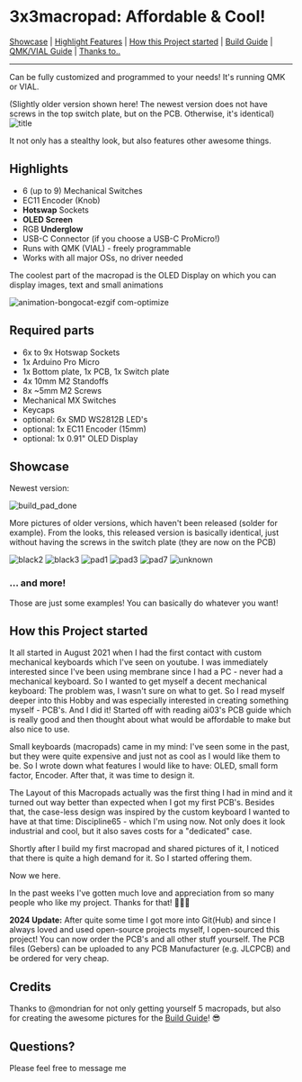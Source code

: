 # 3x3macropad: Affordable & Cool!

[Showcase](#showcase) | [Highlight Features](#highlights) | [How this Project started](#how-this-project-started) | [Build Guide](BUILD_GUIDE.md) | [QMK/VIAL Guide](QMK_GUIDE.md) | [Thanks to..](#credits)

----

Can be fully customized and programmed to your needs! It's running QMK or VIAL.

(Slightly older version shown here! The newest version does not have screws in the top switch plate, but on the PCB. Otherwise, it's identical)
![title](https://github.com/rarepotato8de/3x3macropad/assets/68034180/da4f5fb6-6515-4171-a019-a991a4e767a4)


It not only has a stealthy look, but also features other awesome things.

## Highlights

* 6 (up to 9) Mechanical Switches
* EC11 Encoder (Knob)
* **Hotswap** Sockets
* **OLED Screen**
* RGB **Underglow**
* USB-C Connector (if you choose a USB-C ProMicro!)
* Runs with QMK (VIAL) - freely programmable
* Works with all major OSs, no driver needed

The coolest part of the macropad is the OLED Display on which you can display images, text and small animations

![animation-bongocat-ezgif com-optimize](https://github.com/rarepotato8de/3x3macropad/assets/68034180/58b4afa2-d9ff-49d2-9c78-63a7cb7962cb)

## Required parts

* 6x to 9x Hotswap Sockets
* 1x Arduino Pro Micro
* 1x Bottom plate, 1x PCB, 1x Switch plate
* 4x 10mm M2 Standoffs
* 8x ~5mm M2 Screws
* Mechanical MX Switches
* Keycaps
* optional: 6x SMD WS2812B LED's
* optional: 1x EC11 Encoder (15mm)
* optional: 1x 0.91" OLED Display

## Showcase

Newest version:

![build_pad_done](https://github.com/rarepotato8de/3x3macropad/assets/68034180/fd468290-b30c-4d41-9bf6-99162eed36b8)

More pictures of older versions, which haven't been released (solder for example). 
From the looks, this released version is basically identical, just without having the screws in the switch plate (they are now on the PCB)

![black2](https://github.com/rarepotato8de/3x3macropad/assets/68034180/95491615-d182-47d3-a2ec-5a4201b3aa5b)
![black3](https://github.com/rarepotato8de/3x3macropad/assets/68034180/6c748369-6b27-46a9-9484-2a88e36d7b63)
![pad1](https://github.com/rarepotato8de/3x3macropad/assets/68034180/b0507ba9-4d5a-498c-8694-9251c9386411)
![pad3](https://github.com/rarepotato8de/3x3macropad/assets/68034180/8874cb06-74b1-46bf-94c5-3b18be9ba0bd)
![pad7](https://github.com/rarepotato8de/3x3macropad/assets/68034180/33051b26-6d9d-4ff8-b4c3-f2c7b572add0)
![unknown](https://github.com/rarepotato8de/3x3macropad/assets/68034180/24c8a428-66c0-41d0-ae1e-3cef478e6a90)

### ... and more!

Those are just some examples! You can basically do whatever you want!

## How this Project started

It all started in August 2021 when I had the first contact with custom mechanical keyboards which I've seen on youtube. I was immediately interested since I've been using membrane since I had a PC - never had a mechanical keyboard. So I wanted to get myself a decent mechanical keyboard: The problem was, I wasn't sure on what to get.
So I read myself deeper into this Hobby and was especially interested in creating something myself - PCB's. And I did it!
Started off with reading ai03's PCB guide which is really good and then thought about what would be affordable to make but also nice to use.

Small keyboards (macropads) came in my mind: I've seen some in the past, but they were quite expensive and just not as cool as I would like them to be.
So I wrote down what features I would like to have: OLED, small form factor, Encoder. After that, it was time to design it.

The Layout of this Macropads actually was the first thing I had in mind and it turned out way better than expected when I got my first PCB's.
Besides that, the case-less design was inspired by the custom keyboard I wanted to have at that time: Discipline65 - which I'm using now.
Not only does it look industrial and cool, but it also saves costs for a "dedicated" case.

Shortly after I build my first macropad and shared pictures of it, I noticed that there is quite a high demand for it. So I started offering them.

Now we here. 

In the past weeks I've gotten much love and appreciation from so many people who like my project. Thanks for that! 💜💜💜

**2024 Update:** After quite some time I got more into Git(Hub) and since I always loved and used open-source projects myself, I open-sourced this project!
You can now order the PCB's and all other stuff yourself. The PCB files (Gebers) can be uploaded to any PCB Manufacturer (e.g. JLCPCB) and be ordered for very cheap.

## Credits

Thanks to @mondrian for not only getting yourself 5 macropads, but also for creating the awesome pictures for the [Build Guide](BUILD_GUIDE.md)! 😎

## Questions?

Please feel free to message me
